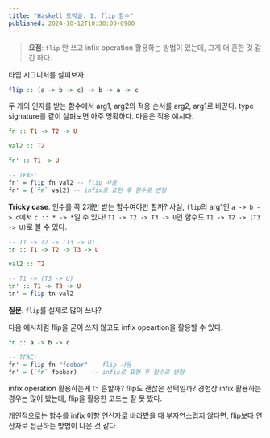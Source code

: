 ```yaml
---
title: "Haskell 토막글: 1. flip 함수"
published: 2024-10-12T10:30:00+0900
---
```


> **요점**: `flip` 안 쓰고 infix operation 활용하는 방법이 있는데, 그게 더 흔한
> 것 같긴 하다.

타입 시그니처를 살펴보자.
```haskell
flip :: (a -> b -> c) -> b -> a -> c
```

두 개의 인자를 받는 함수에서 arg1, arg2의 적용 순서를 arg2, arg1로 바꾼다.
type signature를 같이 살펴보면 아주 명확하다. 다음은 적용 예시다.

```haskell
fn :: T1 -> T2 -> U

val2 :: T2

fn' :: T1 -> U

-- TFAE:
fn' = flip fn val2 -- flip 사용
fn' = (`fn` val2) -- infix로 표현 후 함수로 변형
```

**Tricky case**. 인수를 꼭 2개만 받는 함수여야만 할까? 사실, `flip`의 arg1인 `a
-> b -> c`에서 `c :: * -> *`일 수 있다! `T1 -> T2 -> T3 -> U`인 함수도 `T1 ->
T2 -> (T3 -> U)`로 볼 수 있다.

```haskell
-- T1 -> T2 -> (T3 -> U)
tn :: T1 -> T2 -> T3 -> U

val2 :: T2

-- T1 -> (T3 -> U)
tn' :: T1 -> T3 -> U
tn' = flip tn val2
```

**질문**. `flip`를 실제로 많이 쓰나?

다음 예시처럼 flip을 굳이 쓰지 않고도 infix opeartion을 활용할 수 있다.

```haskell
fn :: a -> b -> c

-- TFAE:
fn' = flip fn "foobar" -- flip 사용
fn' = (`fn` foobar)    -- infix로 표현 후 함수로 변형
```

infix operation 활용하는게 더 흔할까? flip도 괜찮은 선택일까? 경험상 infix
활용하는 경우는 많이 봤는데, flip을 활용한 코드는 잘 못 봤다.

개인적으로는 함수를 infix 이항 연산자로 바라봤을 때 부자연스럽지 않다면,
flip보다 연산자로 접근하는 방법이 나은 것 같다.


